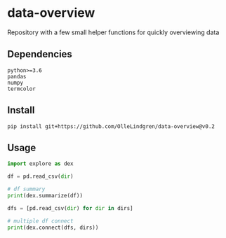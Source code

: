 # data-overview

Repository with a few small helper functions for quickly overviewing data

## Dependencies

```
python>=3.6
pandas
numpy
termcolor
```

## Install

`pip install git+https://github.com/OlleLindgren/data-overview@v0.2`

## Usage

```python
import explore as dex

df = pd.read_csv(dir)

# df summary
print(dex.summarize(df))

dfs = [pd.read_csv(dir) for dir in dirs]

# multiple df connect
print(dex.connect(dfs, dirs))
```

